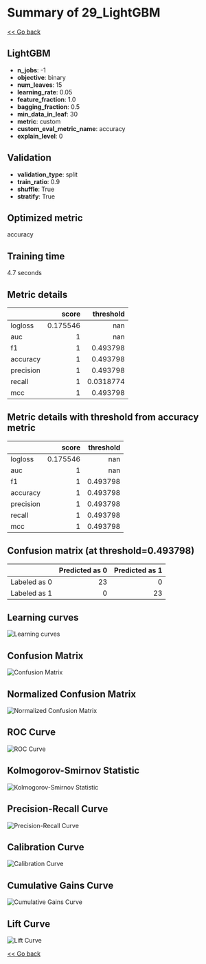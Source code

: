 # Summary of 29_LightGBM

[<< Go back](../README.md)


## LightGBM
- **n_jobs**: -1
- **objective**: binary
- **num_leaves**: 15
- **learning_rate**: 0.05
- **feature_fraction**: 1.0
- **bagging_fraction**: 0.5
- **min_data_in_leaf**: 30
- **metric**: custom
- **custom_eval_metric_name**: accuracy
- **explain_level**: 0

## Validation
 - **validation_type**: split
 - **train_ratio**: 0.9
 - **shuffle**: True
 - **stratify**: True

## Optimized metric
accuracy

## Training time

4.7 seconds

## Metric details
|           |    score |   threshold |
|:----------|---------:|------------:|
| logloss   | 0.175546 | nan         |
| auc       | 1        | nan         |
| f1        | 1        |   0.493798  |
| accuracy  | 1        |   0.493798  |
| precision | 1        |   0.493798  |
| recall    | 1        |   0.0318774 |
| mcc       | 1        |   0.493798  |


## Metric details with threshold from accuracy metric
|           |    score |   threshold |
|:----------|---------:|------------:|
| logloss   | 0.175546 |  nan        |
| auc       | 1        |  nan        |
| f1        | 1        |    0.493798 |
| accuracy  | 1        |    0.493798 |
| precision | 1        |    0.493798 |
| recall    | 1        |    0.493798 |
| mcc       | 1        |    0.493798 |


## Confusion matrix (at threshold=0.493798)
|              |   Predicted as 0 |   Predicted as 1 |
|:-------------|-----------------:|-----------------:|
| Labeled as 0 |               23 |                0 |
| Labeled as 1 |                0 |               23 |

## Learning curves
![Learning curves](learning_curves.png)
## Confusion Matrix

![Confusion Matrix](confusion_matrix.png)


## Normalized Confusion Matrix

![Normalized Confusion Matrix](confusion_matrix_normalized.png)


## ROC Curve

![ROC Curve](roc_curve.png)


## Kolmogorov-Smirnov Statistic

![Kolmogorov-Smirnov Statistic](ks_statistic.png)


## Precision-Recall Curve

![Precision-Recall Curve](precision_recall_curve.png)


## Calibration Curve

![Calibration Curve](calibration_curve_curve.png)


## Cumulative Gains Curve

![Cumulative Gains Curve](cumulative_gains_curve.png)


## Lift Curve

![Lift Curve](lift_curve.png)



[<< Go back](../README.md)
